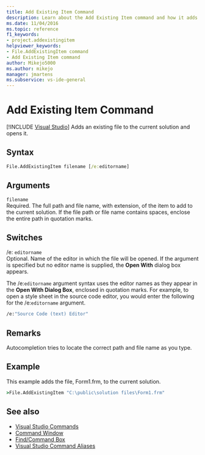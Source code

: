 ```yaml
---
title: Add Existing Item Command
description: Learn about the Add Existing Item command and how it adds an existing file to a current solution and opens it.
ms.date: 11/04/2016
ms.topic: reference
f1_keywords:
- project.addexistingitem
helpviewer_keywords:
- File.AddExistingItem command
- Add Existing Item command
author: Mikejo5000
ms.author: mikejo
manager: jmartens
ms.subservice: vs-ide-general
---
```

# Add Existing Item Command

 [!INCLUDE [Visual Studio](~/includes/applies-to-version/vs-windows-only.md)]
Adds an existing file to the current solution and opens it.

## Syntax

```cmd
File.AddExistingItem filename [/e:editorname]
```

## Arguments
`filename`\
Required. The full path and file name, with extension, of the item to add to the current solution. If the file path or file name contains spaces, enclose the entire path in quotation marks.

## Switches
/e: `editorname`\
Optional. Name of the editor in which the file will be opened. If the argument is specified but no editor name is supplied, the **Open With** dialog box appears.

The /e:`editorname` argument syntax uses the editor names as they appear in the **Open With Dialog Box**, enclosed in quotation marks. For example, to open a style sheet in the source code editor, you would enter the following for the /e:`editorname` argument.

```cmd
/e:"Source Code (text) Editor"
```

## Remarks
Autocompletion tries to locate the correct path and file name as you type.

## Example
This example adds the file, Form1.frm, to the current solution.

```cmd
>File.AddExistingItem "C:\public\solution files\Form1.frm"
```

## See also

- [Visual Studio Commands](../../ide/reference/visual-studio-commands.md)
- [Command Window](../../ide/reference/command-window.md)
- [Find/Command Box](../../ide/find-command-box.md)
- [Visual Studio Command Aliases](../../ide/reference/visual-studio-command-aliases.md)
